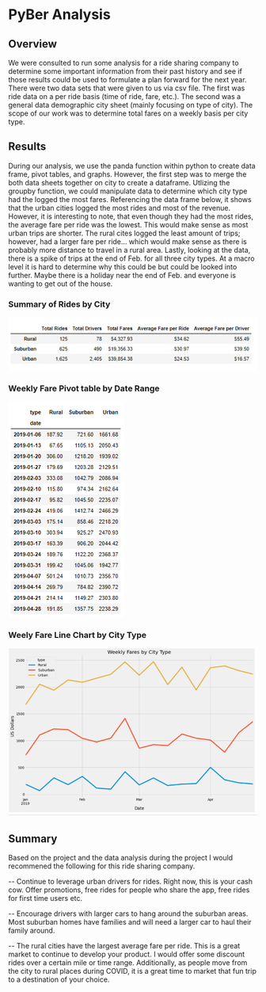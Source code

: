 # PyBer Analysis
## Overview 

We were consulted to run some analysis for a ride sharing company to determine some important information from their past history and see if those results could be used to formulate a plan forward for the next year. There were two data sets that were given to us via csv file. The first was ride data on a per ride basis (time of ride, fare, etc.). The second was a general data demographic city sheet (mainly focusing on type of city). The scope of our work was to determine total fares on a weekly basis per city type. 

## Results 

During our analysis, we use the panda function within python to create data frame, pivot tables, and graphs. However, the first step was to merge the both data sheets together on city to create a dataframe. Utlizing the groupby function, we could manipulate data to determine which city type had the logged the most fares. Referencing the data frame below, it shows that the urban cities logged the most rides and most of the revenue. However, it is interesting to note, that even though they had the most rides, the average fare per ride was the lowest. This would make sense as most urban trips are shorter. The rural cites logged the least amount of trips; however, had a larger fare per ride... which would make sense as there is probably more distance to travel in a rural area. Lastly, looking at the data, there is a spike of trips at the end of Feb. for all three city types. At a macro level it is hard to determine why this could be but could be looked into further. Maybe there is a holiday near the end of Feb. and everyone is wanting to get out of the house. 

### Summary of Rides by City 
![Summary of Rides by City](https://github.com/mccoycory/PyBer_Analysis/blob/main/Resources/Summary%20Ride%20Data.png)

### Weekly Fare Pivot table by Date Range 
![Weekly Fare Pivot Table by Date](https://github.com/mccoycory/PyBer_Analysis/blob/main/Resources/Pivot%20Table%20Weekly%20Fare.png)

### Weely Fare Line Chart by City Type
![Weekly Fare Line Chare by City](https://github.com/mccoycory/PyBer_Analysis/blob/main/Resources/Weekly%20Fairs%20by%20City%20Type%20.png)

## Summary 
Based on the project and the data analysis during the project I would recommened the following for this ride sharing company.

 -- Continue to leverage urban drivers for rides. Right now, this is your cash cow. Offer promotions, free rides for people who share the app, free rides for first time users etc.
 
 -- Encourage drivers with larger cars to hang around the suburban areas. Most suburban homes have families and will need a larger car to haul their family around. 
 
 -- The rural cities have the largest average fare per ride. This is a great market to continue to develop your product. I would offer some discount rides over a certain mile or time range. Additionally, as people move from the city to rural places during COVID, it is a great time to market that fun trip to a destination of your choice. 
 
